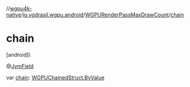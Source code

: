 //[wgpu4k-native](../../../index.md)/[io.ygdrasil.wgpu.android](../index.md)/[WGPURenderPassMaxDrawCount](index.md)/[chain](chain.md)

# chain

[android]\

@[JvmField](https://kotlinlang.org/api/core/kotlin-stdlib/kotlin.jvm/-jvm-field/index.html)

var [chain](chain.md): [WGPUChainedStruct.ByValue](../-w-g-p-u-chained-struct/-by-value/index.md)